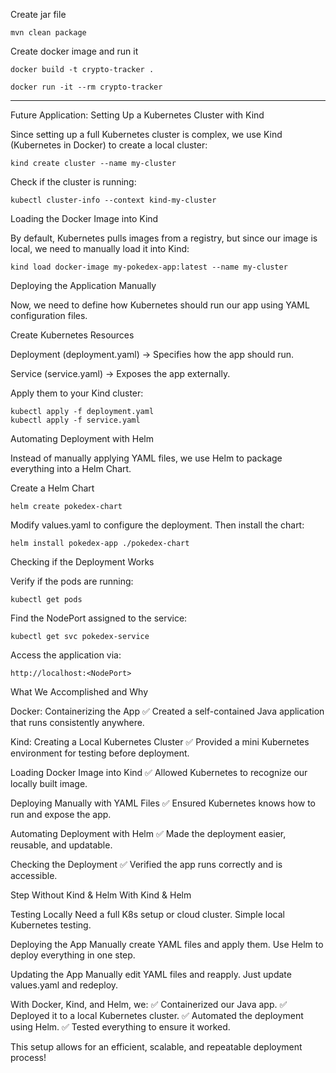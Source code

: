 Create jar file

    mvn clean package

Create docker image and run it

    docker build -t crypto-tracker .

    docker run -it --rm crypto-tracker

----------------
Future Application:
Setting Up a Kubernetes Cluster with Kind

Since setting up a full Kubernetes cluster is complex, we use Kind (Kubernetes in Docker) to create a local cluster:

    kind create cluster --name my-cluster

Check if the cluster is running:

    kubectl cluster-info --context kind-my-cluster

Loading the Docker Image into Kind

By default, Kubernetes pulls images from a registry, but since our image is local, we need to manually load it into Kind:

    kind load docker-image my-pokedex-app:latest --name my-cluster

Deploying the Application Manually

Now, we need to define how Kubernetes should run our app using YAML configuration files.

Create Kubernetes Resources

Deployment (deployment.yaml) → Specifies how the app should run.

Service (service.yaml) → Exposes the app externally.

Apply them to your Kind cluster:

    kubectl apply -f deployment.yaml
    kubectl apply -f service.yaml

Automating Deployment with Helm

Instead of manually applying YAML files, we use Helm to package everything into a Helm Chart.

Create a Helm Chart

    helm create pokedex-chart

Modify values.yaml to configure the deployment. Then install the chart:

    helm install pokedex-app ./pokedex-chart

Checking if the Deployment Works

Verify if the pods are running:

    kubectl get pods

Find the NodePort assigned to the service:

    kubectl get svc pokedex-service

Access the application via:

    http://localhost:<NodePort>


What We Accomplished and Why

Docker: Containerizing the App
✅ Created a self-contained Java application that runs consistently anywhere.

Kind: Creating a Local Kubernetes Cluster
✅ Provided a mini Kubernetes environment for testing before deployment.

Loading Docker Image into Kind
✅ Allowed Kubernetes to recognize our locally built image.

Deploying Manually with YAML Files
✅ Ensured Kubernetes knows how to run and expose the app.

Automating Deployment with Helm
✅ Made the deployment easier, reusable, and updatable.

Checking the Deployment
✅ Verified the app runs correctly and is accessible.

Step                Without Kind & Helm                         With Kind & Helm

Testing Locally     Need a full K8s setup or cloud cluster.     Simple local Kubernetes testing.

Deploying the App   Manually create YAML files and apply them.  Use Helm to deploy everything in one step.

Updating the App    Manually edit YAML files and reapply.       Just update values.yaml and redeploy.

With Docker, Kind, and Helm, we:
✅ Containerized our Java app.
✅ Deployed it to a local Kubernetes cluster.
✅ Automated the deployment using Helm.
✅ Tested everything to ensure it worked.

This setup allows for an efficient, scalable, and repeatable deployment process!
